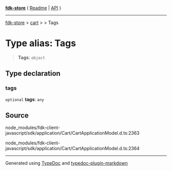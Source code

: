 [**fdk-store**](../../../README.md) ( [Readme](../../../README.md) \| [API](../../../API.md) )

---

[fdk-store](../../../API.md) > [cart](../../README.md) > [<internal>](../README.md) > Tags

# Type alias: Tags

> **Tags**: `object`

## Type declaration

### tags

`optional` **tags**: `any`

## Source

node_modules/fdk-client-javascript/sdk/application/Cart/CartApplicationModel.d.ts:2363

node_modules/fdk-client-javascript/sdk/application/Cart/CartApplicationModel.d.ts:2364

---

Generated using [TypeDoc](https://typedoc.org/) and [typedoc-plugin-markdown](https://www.npmjs.com/package/typedoc-plugin-markdown)

